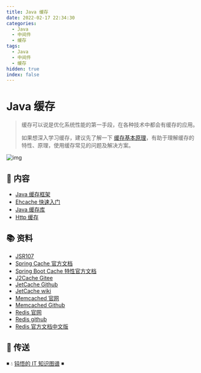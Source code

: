 ```yaml
---
title: Java 缓存
date: 2022-02-17 22:34:30
categories:
  - Java
  - 中间件
  - 缓存
tags:
  - Java
  - 中间件
  - 缓存
hidden: true
index: false
---
```


# Java 缓存

> 缓存可以说是优化系统性能的第一手段，在各种技术中都会有缓存的应用。
>
> 如果想深入学习缓存，建议先了解一下 [缓存基本原理](https://dunwu.github.io/design/distributed/分布式缓存.html)，有助于理解缓存的特性、原理，使用缓存常见的问题及解决方案。

![img](https://raw.githubusercontent.com/dunwu/images/master/snap/20200710163555.png)

## 📖 内容

- [Java 缓存框架](02.Java缓存中间件.md)
- [Ehcache 快速入门](04.Ehcache.md)
- [Java 缓存库](05.Java进程内缓存.md)
- [Http 缓存](06.Http缓存.md)

## 📚 资料

- [JSR107](https://www.jcp.org/en/jsr/detail?id=107)
- [Spring Cache 官方文档](https://docs.spring.io/spring-framework/docs/current/spring-framework-reference/integration.html#cache)
- [Spring Boot Cache 特性官方文档](https://docs.spring.io/spring-boot/docs/2.3.1.RELEASE/reference/html/spring-boot-features.html#boot-features-caching)
- [J2Cache Gitee](https://gitee.com/ld/J2Cache)
- [JetCache Github](https://github.com/alibaba/jetcache)
- [JetCache wiki](https://github.com/alibaba/jetcache/wiki/Home_CN)
- [Memcached 官网](https://memcached.org/)
- [Memcached Github](https://github.com/memcached/memcached/)
- [Redis 官网](https://redis.io/)
- [Redis github](https://github.com/antirez/redis)
- [Redis 官方文档中文版](http://redis.cn/)

## 🚪 传送

◾ 💧 [钝悟的 IT 知识图谱](https://dunwu.github.io/waterdrop/) ◾